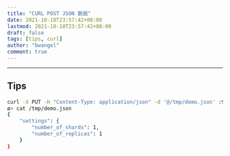 ```yaml
---
title: "CURL POST JSON 数据"
date: 2021-10-18T23:57:42+08:00
lastmod: 2021-10-18T23:57:42+08:00
draft: false
tags: [tips, curl]
author: "bwangel"
comment: true
---
```


<!--more-->

---

## Tips

```sh
curl -X PUT -H "Content-Type: application/json" -d '@/tmp/demo.json' :9200/demo
ø> cat /tmp/demo.json
{
    "settings": {
        "number_of_shards": 1,
        "number_of_replicas": 1
    }
}
```
